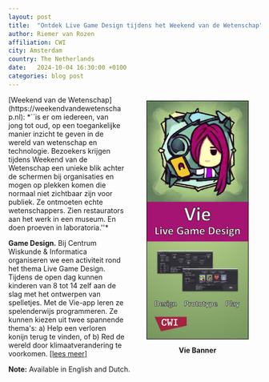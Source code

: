 ```yaml
---
layout: post
title:  "Ontdek Live Game Design tijdens het Weekend van de Wetenschap"
author: Riemer van Rozen
affiliation: CWI
city: Amsterdam
country: The Netherlands
date:   2024-10-04 16:30:00 +0100
categories: blog post
---
```

<div style="padding-left: 20px; padding-bottom: 10px; padding-top: 10px; float: right; width: 50%; text-align: center; font-weight: bold;">
<img src="/assets/Vie_banner.jpg" style="width: 80%; border: 1px solid black;">
<div style="padding-top: 10px">
Vie Banner
</div>
</div>
[Weekend van de Wetenschap](https://weekendvandewetenschap.nl): *``is er om iedereen, van jong tot oud, op een toegankelijke manier inzicht te geven in de wereld van wetenschap en technologie. Bezoekers krijgen tijdens Weekend van de Wetenschap een unieke blik achter de schermen bij organisaties en mogen op plekken komen die normaal niet zichtbaar zijn voor publiek. Ze ontmoeten echte wetenschappers. Zien restaurators aan het werk in een museum. En doen proeven in laboratoria.''*

**Game Design.** Bij Centrum Wiskunde & Informatica organiseren we een activiteit rond het thema Live Game Design. Tijdens de open dag kunnen kinderen van 8 tot 14 zelf aan de slag met het ontwerpen van spelletjes. Met de Vie-app leren ze spelenderwijs programmeren. Ze kunnen kiezen uit twee spannende thema's: a) Help een verloren konijn terug te vinden, of b) Red de wereld door klimaatverandering te voorkomen. [[lees meer]](/Vie/)

**Note:** Available in English and Dutch.